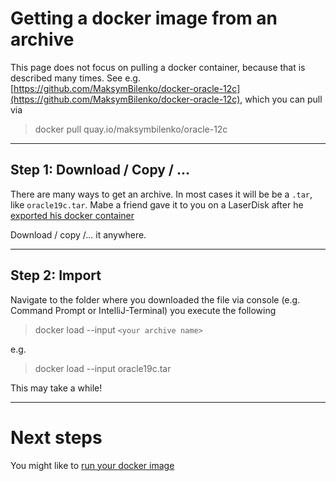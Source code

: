 # Getting a docker image from an archive

This page does not focus on pulling a docker container, because that is described many times. 
See e.g. [https://github.com/MaksymBilenko/docker-oracle-12c](https://github.com/MaksymBilenko/docker-oracle-12c), which you can pull via

> docker pull quay.io/maksymbilenko/oracle-12c 

---

## Step 1: Download / Copy / ...

There are many ways to get an archive. In most cases it will be be a `.tar`, like `oracle19c.tar`. 
Mabe a friend gave it to you on a LaserDisk after he [exported his docker container](../step3/exportDocker.md)

Download / copy /... it anywhere. 

---

## Step 2: Import

Navigate to the folder where you downloaded the file via console (e.g. Command Prompt or IntelliJ-Terminal) you  execute the following

> docker load --input `<your archive name>`

e.g.
> docker load --input oracle19c.tar

This may take a while!

---

# Next steps
You might like to [run your docker image](../step2/runDockerContainer.md)